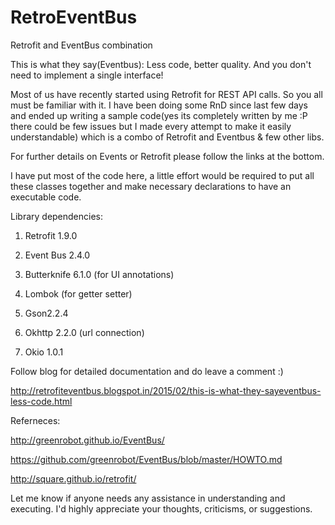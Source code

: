 # RetroEventBus
Retrofit and EventBus combination

This is what they say(Eventbus): Less code, better quality. And you don't need to implement a single interface!

Most of us have recently started using Retrofit for REST API calls. So you all must be familiar with it. I have been doing some RnD since last few days and ended up writing a sample code(yes its completely written by me :P  there could be few issues but I made every attempt to make it easily understandable) which is a combo of Retrofit and Eventbus &  few other libs.

For further details on Events or Retrofit please follow the links at the bottom.

I have put most of the code here, a little effort would be required to put all these classes together and make necessary declarations to have an executable code.


Library dependencies:

1.  Retrofit 1.9.0

2.  Event Bus 2.4.0

3.  Butterknife 6.1.0 (for UI annotations)

4.  Lombok (for getter setter)

5.  Gson2.2.4

6.  Okhttp 2.2.0 (url connection)

7.  Okio 1.0.1


Follow blog for detailed documentation and do leave a comment :) 

http://retrofiteventbus.blogspot.in/2015/02/this-is-what-they-sayeventbus-less-code.html


Referneces:

http://greenrobot.github.io/EventBus/

https://github.com/greenrobot/EventBus/blob/master/HOWTO.md

http://square.github.io/retrofit/


Let me know if anyone needs any assistance in understanding and executing. I'd highly appreciate your thoughts, criticisms, or suggestions. 
